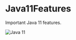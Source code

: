 # Java11Features
Important Java 11 features.

![Java 11](https://miro.medium.com/max/1400/1*NimeRF9BdEXDErl9ahR2Yw.webp)
